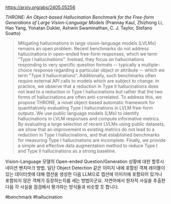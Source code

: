 https://arxiv.org/abs/2405.05256

*THRONE: An Object-based Hallucination Benchmark for the Free-form Generations of Large Vision-Language Models* (Prannay Kaul, Zhizhong Li, Hao Yang, Yonatan Dukler, Ashwin Swaminathan, C. J. Taylor, Stefano Soatto)

> Mitigating hallucinations in large vision-language models (LVLMs) remains an open problem. Recent benchmarks do not address hallucinations in open-ended free-form responses, which we term "Type I hallucinations". Instead, they focus on hallucinations responding to very specific question formats -- typically a multiple-choice response regarding a particular object or attribute -- which we term "Type II hallucinations". Additionally, such benchmarks often require external API calls to models which are subject to change. In practice, we observe that a reduction in Type II hallucinations does not lead to a reduction in Type I hallucinations but rather that the two forms of hallucinations are often anti-correlated. To address this, we propose THRONE, a novel object-based automatic framework for quantitatively evaluating Type I hallucinations in LVLM free-form outputs. We use public language models (LMs) to identify hallucinations in LVLM responses and compute informative metrics. By evaluating a large selection of recent LVLMs using public datasets, we show that an improvement in existing metrics do not lead to a reduction in Type I hallucinations, and that established benchmarks for measuring Type I hallucinations are incomplete. Finally, we provide a simple and effective data augmentation method to reduce Type I and Type II hallucinations as a strong baseline.

Vision-Language 모델의 Open-ended Question/Generation 상황에 대한 할루시네이션 벤치마크 방법. 일단 Object Detection 같은 이미지 내에 포함된 객체 레이블이 있는 데이터셋에 대해 캡션을 생성한 다음 LLM으로 캡션에 이미지에 포함되어 있거나 포함되지 않은 객체가 등장하는지를 세는 방법이군요. 자연어에서 원자적 사실을 추출한 다음 각 사실을 점검해서 평가하는 방식들과 비슷할 듯 합니다.

#benchmark #hallucination 